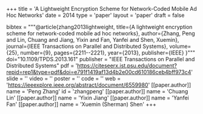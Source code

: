 +++
title = 'A Lightweight Encryption Scheme for Network-Coded Mobile Ad Hoc Networks'
date = 2014
type = 'paper'
layout = 'paper'
draft = false

bibtex = """@article{zhang2013lightweight,
  title={A lightweight encryption scheme for network-coded mobile ad hoc networks},
  author={Zhang, Peng and Lin, Chuang and Jiang, Yixin and Fan, Yanfei and Shen, Xuemin},
  journal={IEEE Transactions on Parallel and Distributed Systems},
  volume={25},
  number={9},
  pages={2211--2221},
  year={2013},
  publisher={IEEE}
}"""
doi="10.1109/TPDS.2013.161"
publisher = "IEEE Transactions on Parallel and Distributed Systems"
pdf = 'https://citeseerx.ist.psu.edu/document?repid=rep1&type=pdf&doi=e791f1419af13d4b2e00cd610186ceb4bff973c4'
slide = ''
video = ''
poster = ''
code = ''
web = 'https://ieeexplore.ieee.org/abstract/document/6559980'
[[paper.author]]
    name = 'Peng Zhang'
    id = 'zhangpeng'
[[paper.author]]
    name = 'Chuang Lin'
[[paper.author]]
    name = 'Yixin Jiang'
[[paper.author]]
    name = 'Yanfei Fan'
[[paper.author]]
    name = 'Xuemin (Sherman) Shen'
+++
